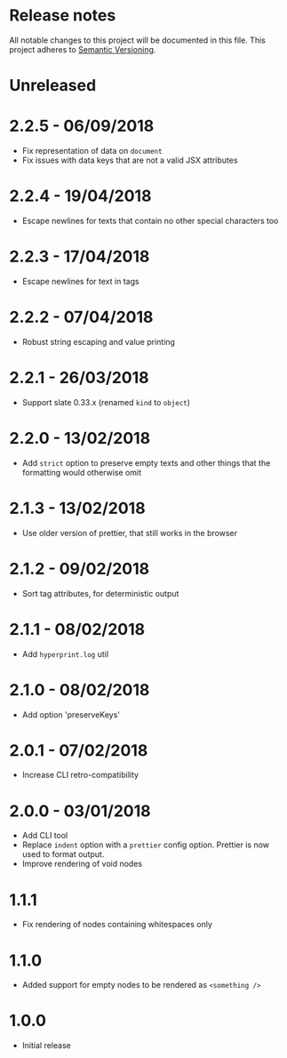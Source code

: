 # Release notes
All notable changes to this project will be documented in this file.
This project adheres to [Semantic Versioning](http://semver.org/).

# Unreleased

# 2.2.5 - 06/09/2018

- Fix representation of data on `document`
- Fix issues with data keys that are not a valid JSX attributes

# 2.2.4 - 19/04/2018

- Escape newlines for texts that contain no other special characters too

# 2.2.3 - 17/04/2018

- Escape newlines for text in tags

# 2.2.2 - 07/04/2018

- Robust string escaping and value printing

# 2.2.1 - 26/03/2018

- Support slate 0.33.x (renamed `kind` to `object`)

# 2.2.0 - 13/02/2018

- Add `strict` option to preserve empty texts and other things that the
  formatting would otherwise omit

# 2.1.3 - 13/02/2018

- Use older version of prettier, that still works in the browser

# 2.1.2 - 09/02/2018

- Sort tag attributes, for deterministic output

# 2.1.1 - 08/02/2018

- Add `hyperprint.log` util

# 2.1.0 - 08/02/2018

- Add option 'preserveKeys'

# 2.0.1 - 07/02/2018

- Increase CLI retro-compatibility

# 2.0.0 - 03/01/2018

- Add CLI tool
- Replace `indent` option with a `prettier` config option.
  Prettier is now used to format output.
- Improve rendering of void nodes

# 1.1.1

- Fix rendering of nodes containing whitespaces only

# 1.1.0

- Added support for empty nodes to be rendered as `<something />`

# 1.0.0

- Initial release
